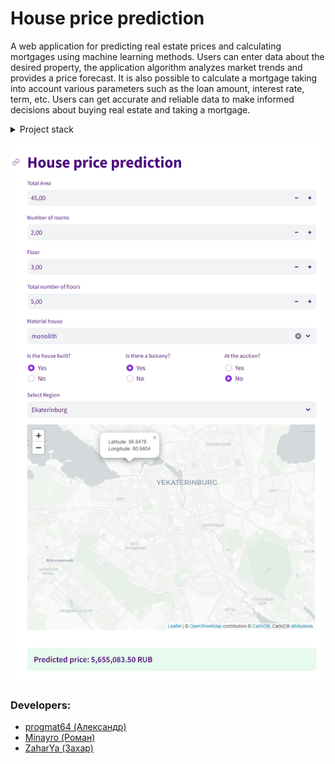 # House price prediction
A web application for predicting real estate prices and calculating mortgages using machine learning methods. Users can enter data about the desired property, the application algorithm analyzes market trends and provides a price forecast. It is also possible to calculate a mortgage taking into account various parameters such as the loan amount, interest rate, term, etc. Users can get accurate and reliable data to make informed decisions about buying real estate and taking a mortgage.

<details>
<summary>Project stack</summary>

 - Python
 - Streamlit
 - Google Colab

</details>

![Screenshot](https://github.com/progmat64/property-price-prediction/blob/main/house-price-prediction.png)

### Developers:
- [progmat64 (Александр)](https://github.com/progmat64)
- [Minayro (Роман)](https://github.com/Minayro)
- [ZaharYa (Захар)](https://github.com/ZaharYa)
